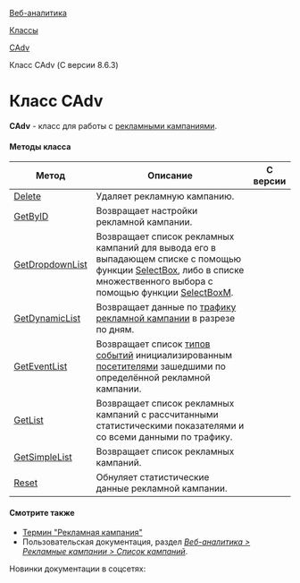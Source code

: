 [Веб-аналитика](/api_help/statistic/index.php)

[Классы](/api_help/statistic/classes/index.php)

[CAdv](/api_help/statistic/classes/cadv/index.php)

Класс CAdv (С версии 8.6.3)

Класс CAdv
==========

**CAdv** - класс для работы с [рекламными кампаниями](/api_help/statistic/terms.php#adv).

#### Методы класса

| Метод | Описание | С версии |
| --- | --- | --- |
| [Delete](/api_help/statistic/classes/cadv/delete.php) | Удаляет рекламную кампанию. |  |
| [GetByID](/api_help/statistic/classes/cadv/getbyid.php) | Возвращает настройки рекламной кампании. |  |
| [GetDropdownList](/api_help/statistic/classes/cadv/getdropdownlist.php) | Возвращает список рекламных кампаний для вывода его в выпадающем списке с помощью функции [SelectBox](/api_help/main/functions/html/selectbox.php), либо в списке множественного выбора с помощью функции [SelectBoxM](/api_help/main/functions/html/selectboxm.php). |  |
| [GetDynamicList](/api_help/statistic/classes/cadv/getdynamiclist.php) | Возвращает данные по [трафику рекламной кампании](/api_help/statistic/terms.php#adv_traffic) в разрезе по дням. |  |
| [GetEventList](/api_help/statistic/classes/cadv/geteventlist.php) | Возвращает список [типов событий](/api_help/statistic/terms.php#event_type) инициализированным [посетителями](/api_help/statistic/terms.php#guest) зашедшими по определённой рекламной кампании. |  |
| [GetList](/api_help/statistic/classes/cadv/getlist.php) | Возвращает список рекламных кампаний с рассчитанными статистическими показателями и со всеми данными по трафику. |  |
| [GetSimpleList](/api_help/statistic/classes/cadv/getsimplelist.php) | Возвращает список рекламных кампаний. |  |
| [Reset](/api_help/statistic/classes/cadv/reset.php) | Обнуляет статистические данные рекламной кампании. |  |

#### Смотрите также

* [Термин "Рекламная кампания"](/api_help/statistic/terms.php#adv)
* Пользовательская документация, раздел [*Веб-аналитика > Рекламные кампании > Список кампаний*](http://dev.1c-bitrix.ru/user_help/statistic/advertising_campaigns/adv_list.php).

Новинки документации в соцсетях: